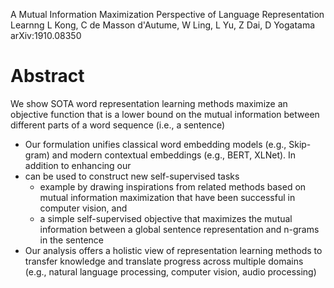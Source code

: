 A Mutual Information Maximization Perspective of Language Representation Learnng
L Kong, C de Masson d'Autume, W Ling, L Yu, Z Dai, D Yogatama
arXiv:1910.08350

# Abstract

We show SOTA word representation learning methods maximize an objective function
that is a lower bound on the mutual information between different parts of a
word sequence (i.e., a sentence)
* Our formulation unifies classical word embedding models (e.g., Skip-gram) and
  modern contextual embeddings (e.g., BERT, XLNet). In addition to enhancing our
* can be used to construct new self-supervised tasks
  * example by drawing inspirations from related methods based on mutual
    information maximization that have been successful in computer vision, and
  * a simple self-supervised objective that maximizes the mutual information
    between a global sentence representation and n-grams in the sentence
* Our analysis offers a holistic view of representation learning methods to
  transfer knowledge and translate progress across multiple domains (e.g.,
  natural language processing, computer vision, audio processing)
